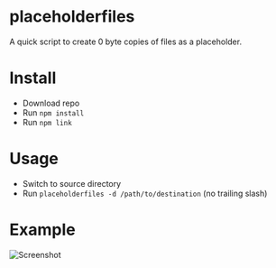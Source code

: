 # placeholderfiles
A quick script to create 0 byte copies of files as a placeholder.

# Install
* Download repo
* Run `npm install`
* Run `npm link`

# Usage
* Switch to source directory
* Run `placeholderfiles -d /path/to/destination` (no trailing slash)

# Example
![Screenshot](https://duaw26jehqd4r.cloudfront.net/items/2N1k0K1x2A2N1P1L3a2d/placeholders.PNG)

